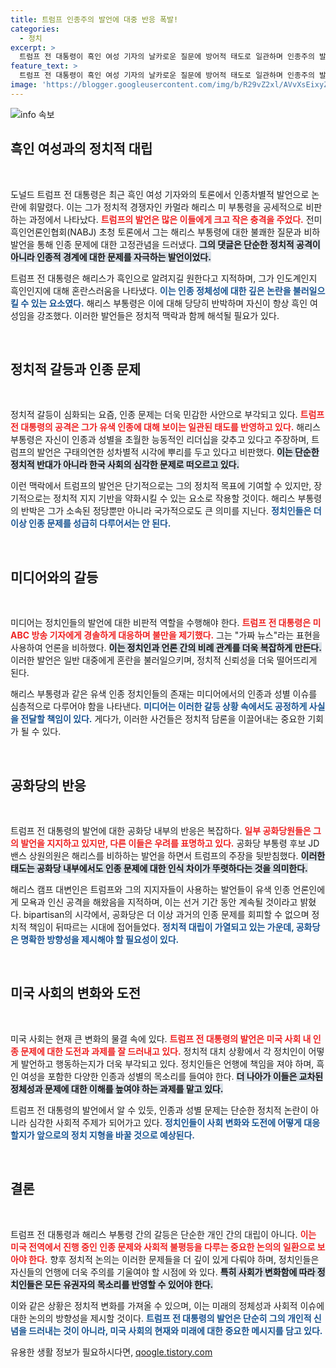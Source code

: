 ```yaml
---
title: 트럼프 인종주의 발언에 대중 반응 폭발!
categories:
  - 정치
excerpt: >
  트럼프 전 대통령이 흑인 여성 기자의 날카로운 질문에 방어적 태도로 일관하며 인종주의 발언을 쏟아냈다. 전문가들은 그가 카멀라 해리스와의 토론을 두려워하는 이유가 여기 있다고 분석한다. 이 사건은 정치적 긴장을 더욱 고조시키고 있다. 클릭해 더 많은 이야기를 확인하세요!
feature_text: >
  트럼프 전 대통령이 흑인 여성 기자의 날카로운 질문에 방어적 태도로 일관하며 인종주의 발언을 쏟아냈다. 전문가들은 그가 카멀라 해리스와의 토론을 두려워하는 이유가 여기 있다고 분석한다. 이 사건은 정치적 긴장을 더욱 고조시키고 있다. 클릭해 더 많은 이야기를 확인하세요!
image: 'https://blogger.googleusercontent.com/img/b/R29vZ2xl/AVvXsEixyZcFfHzMRdzZMjFBmAUKJYCLCGyLL1o632UiGVXcaFdKo_bkvkuCioo0uUKlGfBVcT3P84aROyZIXSBEx3Aw5nCQ3pTgDom1WDC4m8eifvWiAmWEEVb4x6G_l8C0QH225ldMjyaFvpxGEBGNO37VmDTDMHGhJPq73UglMfDca1-0aw/s1600/blogspot.png'
---
```


<p><img src="https://blogger.googleusercontent.com/img/b/R29vZ2xl/AVvXsEixyZcFfHzMRdzZMjFBmAUKJYCLCGyLL1o632UiGVXcaFdKo_bkvkuCioo0uUKlGfBVcT3P84aROyZIXSBEx3Aw5nCQ3pTgDom1WDC4m8eifvWiAmWEEVb4x6G_l8C0QH225ldMjyaFvpxGEBGNO37VmDTDMHGhJPq73UglMfDca1-0aw/s1600/blogspot.png" alt="info 속보" /></p>

<h2 data-ke-size="size26">흑인 여성과의 정치적 대립</h2>

<p data-ke-size="size16">&nbsp;</p>

<p>도널드 트럼프 전 대통령은 최근 흑인 여성 기자와의 토론에서 인종차별적 발언으로 논란에 휘말렸다. 이는 그가 정치적 경쟁자인 카멀라 해리스 미 부통령을 공세적으로 비판하는 과정에서 나타났다. <b><span style="color: #ee2323;">트럼프의 발언은 많은 이들에게 크고 작은 충격을 주었다.</span></b> 전미흑인언론인협회(NABJ) 초청 토론에서 그는 해리스 부통령에 대한 불쾌한 질문과 비하 발언을 통해 인종 문제에 대한 고정관념을 드러냈다. <b><span style="background-color: #21538527;">그의 댓글은 단순한 정치적 공격이 아니라 인종적 경계에 대한 문제를 자극하는 발언이었다.</span></b> </p>

<p>트럼프 전 대통령은 해리스가 흑인으로 알려지길 원한다고 지적하며, 그가 인도계인지 흑인인지에 대해 혼란스러움을 나타냈다. <b><span style="color: #1a5490;">이는 인종 정체성에 대한 깊은 논란을 불러일으킬 수 있는 요소였다.</span></b> 해리스 부통령은 이에 대해 당당히 반박하며 자신이 항상 흑인 여성임을 강조했다. <b></b> 이러한 발언들은 정치적 맥락과 함께 해석될 필요가 있다.</p>

<p data-ke-size="size16">&nbsp;</p>

<h2 data-ke-size="size26">정치적 갈등과 인종 문제</h2>

<p data-ke-size="size16">&nbsp;</p>

<p>정치적 갈등이 심화되는 요즘, 인종 문제는 더욱 민감한 사안으로 부각되고 있다. <b><span style="color: #ee2323;">트럼프 전 대통령의 공격은 그가 유색 인종에 대해 보이는 일관된 태도를 반영하고 있다.</span></b> 해리스 부통령은 자신이 인종과 성별을 초월한 능동적인 리더십을 갖추고 있다고 주장하며, 트럼프의 발언은 구태의연한 성차별적 시각에 뿌리를 두고 있다고 비판했다. <b><span style="background-color: #21538527;">이는 단순한 정치적 반대가 아니라 한국 사회의 심각한 문제로 떠오르고 있다.</span></b> </p>

<p>이런 맥락에서 트럼프의 발언은 단기적으로는 그의 정치적 목표에 기여할 수 있지만, 장기적으로는 정치적 지지 기반을 약화시킬 수 있는 요소로 작용할 것이다. 해리스 부통령의 반박은 그가 소속된 정당뿐만 아니라 국가적으로도 큰 의미를 지닌다. <b><span style="color: #1a5490;">정치인들은 더 이상 인종 문제를 성급히 다루어서는 안 된다.</span></b></p>

<p data-ke-size="size16">&nbsp;</p>

<h2 data-ke-size="size26">미디어와의 갈등</h2>

<p data-ke-size="size16">&nbsp;</p>

<p>미디어는 정치인들의 발언에 대한 비판적 역할을 수행해야 한다. <b><span style="color: #ee2323;">트럼프 전 대통령은 미 ABC 방송 기자에게 경솔하게 대응하며 불만을 제기했다.</span></b> 그는 "가짜 뉴스"라는 표현을 사용하여 언론을 비하했다. <b><span style="background-color: #21538527;">이는 정치인과 언론 간의 비례 관계를 더욱 복잡하게 만든다.</span></b> 이러한 발언은 일반 대중에게 혼란을 불러일으키며, 정치적 신뢰성을 더욱 떨어뜨리게 된다.</p>

<p>해리스 부통령과 같은 유색 인종 정치인들의 존재는 미디어에서의 인종과 성별 이슈를 심층적으로 다루어야 함을 나타낸다. <b><span style="color: #1a5490;">미디어는 이러한 갈등 상황 속에서도 공정하게 사실을 전달할 책임이 있다.</span></b> 게다가, 이러한 사건들은 정치적 담론을 이끌어내는 중요한 기회가 될 수 있다.</p>

<p data-ke-size="size16">&nbsp;</p>

<h2 data-ke-size="size26">공화당의 반응</h2>

<p data-ke-size="size16">&nbsp;</p>

<p>트럼프 전 대통령의 발언에 대한 공화당 내부의 반응은 복잡하다. <b><span style="color: #ee2323;">일부 공화당원들은 그의 발언을 지지하고 있지만, 다른 이들은 우려를 표명하고 있다.</span></b> 공화당 부통령 후보 JD 밴스 상원의원은 해리스를 비하하는 발언을 하면서 트럼프의 주장을 뒷받침했다. <b><span style="background-color: #21538527;">이러한 태도는 공화당 내부에서도 인종 문제에 대한 인식 차이가 뚜렷하다는 것을 의미한다.</span></b> </p>

<p>해리스 캠프 대변인은 트럼프와 그의 지지자들이 사용하는 발언들이 유색 인종 언론인에게 모욕과 인신 공격을 해왔음을 지적하며, 이는 선거 기간 동안 계속될 것이라고 밝혔다. bipartisan의 시각에서, 공화당은 더 이상 과거의 인종 문제를 회피할 수 없으며 정치적 책임이 뒤따르는 시대에 접어들었다. <b><span style="color: #1a5490;">정치적 대립이 가열되고 있는 가운데, 공화당은 명확한 방향성을 제시해야 할 필요성이 있다.</span></b></p>

<p data-ke-size="size16">&nbsp;</p>

<h2 data-ke-size="size26">미국 사회의 변화와 도전</h2>

<p data-ke-size="size16">&nbsp;</p>

<p>미국 사회는 현재 큰 변화의 물결 속에 있다. <b><span style="color: #ee2323;">트럼프 전 대통령의 발언은 미국 사회 내 인종 문제에 대한 도전과 과제를 잘 드러내고 있다.</span></b> 정치적 대치 상황에서 각 정치인이 어떻게 발언하고 행동하는지가 더욱 부각되고 있다. 정치인들은 언행에 책임을 져야 하며, 흑인 여성을 포함한 다양한 인종과 성별의 목소리를 들여야 한다. <b><span style="background-color: #21538527;">더 나아가 이들은 교차된 정체성과 문제에 대한 이해를 높여야 하는 과제를 맡고 있다.</span></b> </p>

<p>트럼프 전 대통령의 발언에서 알 수 있듯, 인종과 성별 문제는 단순한 정치적 논란이 아니라 심각한 사회적 주제가 되어가고 있다. <b><span style="color: #1a5490;">정치인들이 사회 변화와 도전에 어떻게 대응할지가 앞으로의 정치 지형을 바꿀 것으로 예상된다.</span></b></p>

<p data-ke-size="size16">&nbsp;</p>

<h2 data-ke-size="size26">결론</h2>

<p data-ke-size="size16">&nbsp;</p>

<p>트럼프 전 대통령과 해리스 부통령 간의 갈등은 단순한 개인 간의 대립이 아니다. <b><span style="color: #ee2323;">이는 미국 전역에서 진행 중인 인종 문제와 사회적 불평등을 다루는 중요한 논의의 일환으로 보아야 한다.</span></b> 향후 정치적 논의는 이러한 문제들을 더 깊이 있게 다뤄야 하며, 정치인들은 자신들의 언행에 더욱 주의를 기울여야 할 시점에 와 있다. <b><span style="background-color: #21538527;">특히 사회가 변화함에 따라 정치인들은 모든 유권자의 목소리를 반영할 수 있어야 한다.</span></b> </p>

<p>이와 같은 상황은 정치적 변화를 가져올 수 있으며, 이는 미래의 정체성과 사회적 이슈에 대한 논의의 방향성을 제시할 것이다. <b><span style="color: #1a5490;">트럼프 전 대통령의 발언은 단순히 그의 개인적 신념을 드러내는 것이 아니라, 미국 사회의 현재와 미래에 대한 중요한 메시지를 담고 있다.</span></b></p>
유용한 생활 정보가 필요하시다면, <a href="https://qoogle.tistory.com" rel="dofollow">qoogle.tistory.com</a>


